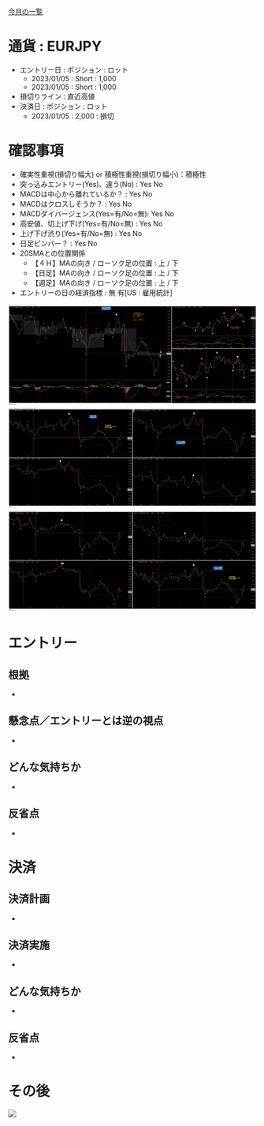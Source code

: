 [今月の一覧](../main.md)

# 通貨 : EURJPY
- エントリー日 : ポジション : ロット
  - 2023/01/05 : Short : 1,000
  - 2023/01/05 : Short : 1,000
- 損切りライン : 直近高値
- 決済日 : ポジション : ロット
  - 2023/01/05 : 2,000 : 損切

# 確認事項
- 確実性重視(損切り幅大) or 積極性重視(損切り幅小)：積極性
- 突っ込みエントリー(Yes)、違う(No) : Yes No
- MACDは中心から離れているか？      : Yes No
- MACDはクロスしそうか？            : Yes No
- MACDダイバージェンス(Yes=有/No=無): Yes No
- 高安値、切上げ下げ(Yes=有/No=無)  : Yes No
- 上げ下げ渋り(Yes=有/No=無)        : Yes No
- 日足ピンバー？                    : Yes No
- 20SMAとの位置関係
  - 【４Ｈ】MAの向き / ローソク足の位置 : 上 / 下
  - 【日足】MAの向き / ローソク足の位置 : 上 / 下
  - 【週足】MAの向き / ローソク足の位置 : 上 / 下
- エントリーの日の経済指標 : 無 有[US : 雇用統計]

![](img/2023-01-05-18-52-47.png)
![](img/2023-01-05-18-54-34.png)
![](img/2023-01-05-18-55-48.png)
# エントリー
## 根拠
- 

## 懸念点／エントリーとは逆の視点
- 

## どんな気持ちか
- 

## 反省点
- 


# 決済
## 決済計画
- 

## 決済実施
- 

## どんな気持ちか
- 

## 反省点
- 


# その後
![](./af01.png)

